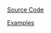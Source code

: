[Source Code](https://github.com/AnonymousNinjaTurtle/PipelineVisualizations/tree/master/Implementation)

[Examples](https://anonymousninjaturtle.github.io/Examples)

